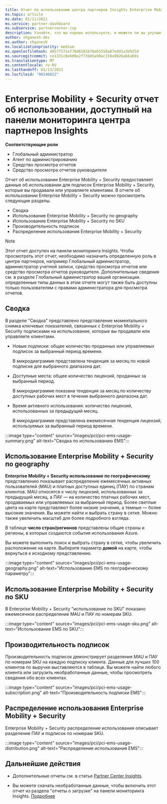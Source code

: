 ```yaml
---
title: Отчет по использованию центра партнеров Insights Enterprise Mobility + Security
ms.topic: article
ms.date: 01/11/2021
ms.service: partner-dashboard
ms.subservice: partnercenter-csp
description: Узнайте, что вы хорошо используете, и можете ли вы улучшить вопросы использования подписок Enterprise Mobility + Security, которые вы продаете или управляете клиентами.
author: shganesh-dev
ms.author: shganesh
ms.localizationpriority: medium
ms.openlocfilehash: 48577571e77bd0181b78e01558a07edd1a3b925d
ms.sourcegitcommit: ce1331c0e600e2f73b85a90ac159a9026ab6a691
ms.translationtype: MT
ms.contentlocale: ru-RU
ms.lasthandoff: 01/13/2021
ms.locfileid: "98146822"
---
```

# <a name="enterprise-mobility--security-usage-report-available-from-the-partner-center-insights-dashboard"></a>Enterprise Mobility + Security отчет об использовании, доступный на панели мониторинга центра партнеров Insights

**Соответствующие роли**
- Глобальный администратор
- Агент по администрированию
- Средство просмотра отчетов
- Средство просмотра отчетов руководителя

Отчет об использовании Enterprise Mobility + Security предоставляет данные об использовании для подписок Enterprise Mobility + Security, которые вы продавали или управляете клиентами. В отчете об использовании Enterprise Mobility + Security можно просмотреть следующие разделы.

- Сводка
- Использование Enterprise Mobility + Security по geography
- Использование Enterprise Mobility + Security по SKU
- Производительность подписок
- Распределение использования Enterprise Mobility + Security

 > [!NOTE]
 > Этот отчет доступен на панели мониторинга Insights. Чтобы просмотреть этот отчет, необходимо назначить определенную роль в центре партнеров, например Глобальный администратор, администратор учетной записи, средство просмотра отчетов или средство просмотра отчетов руководителя. Дополнительные сведения см. в разделе Глобальный администратор вашей организации. определенные типы данных в этом отчете могут также быть доступны только пользователям с правами администратора для просмотра отчетов.

## <a name="summary"></a>Сводка

В разделе "Сводка" представлено представление моментального снимка ключевых показателей, связанных с Enterprise Mobility + Security подписками на использование, которые вы продавали или управляете клиентами. 

- Новые подписки: общее количество проданных или управляемых подписок за выбранный период времени.

   В микродиаграмме представлена тенденция за месяц по новой подписке для выбранного диапазона дат.

- Доступные места: общее количество лицензий, проданных за выбранный период.

   В микродиаграмме показана тенденция за месяц по количеству доступных рабочих мест в течение выбранного диапазона дат.

- Время активного использования: количество лицензий, использованных за предыдущий месяц.

   В микродиаграмме представлена ежемесячная тенденция лицензий, используемых за выбранный период времени.

:::image type="content" source="images/pci/pci-ems-usage-summary.png" alt-text="Сводка по использованию EMS":::

## <a name="enterprise-mobility--security-usage-by-geography"></a>Использование Enterprise Mobility + Security по geography

**Enterprise Mobility + Security использование по географическому** представлению показывает распределение ежемесячных активных пользователей (MAU) и платных доступных единиц (ПАУ) по странам клиентов. MAU относятся к числу лицензий, использованных за предыдущий месяц, а ПАУ — на количество платных рабочих мест, продаваемых или управляемых за выбранный период. Более светлые цвета на карте представляют более низкие значения, а темные — более высокие значения. Вы можете найти и выбрать страну в сетке. Можно также увеличить масштаб для более подробного взгляда.

В таблице **число стран/регионов** представлены общие страны и регионы, в которых создаются события использования Azure.

Вы можете выполнить поиск и выбрать страну в сетке, чтобы увеличить расположение на карте. Выберите параметр **домой** на карте, чтобы вернуться к исходному представлению.

:::image type="content" source="images/pci/pci-ems-usage-geography.png" alt-text="Использование EMS по географическому параметру":::

## <a name="enterprise-mobility--security-usage-by-sku"></a>Использование Enterprise Mobility + Security по SKU

В Enterprise Mobility + Security "использование по SKU" показано ежемесячное распределение MAU и ПАУ по номерам SKU.

:::image type="content" source="images/pci/pci-ems-usage-sku.png" alt-text="Использование EMS по SKU":::

## <a name="subscriptions-performance"></a>Производительность подписок

Производительность подписок демонстрирует разделение MAU и ПАУ по номерам SKU на каждую подписку клиента. Данные для лучших 100 клиентов по выручке выставляются в таблице. Вы можете найти любого клиента или загрузить необработанные данные, чтобы просмотреть сведения обо всех клиентах.

:::image type="content" source="images/pci/pci-ems-usage-subscription.png" alt-text="Производительность подписки EMS":::

## <a name="enterprise-mobility--security-usage-distribution"></a>Распределение использования Enterprise Mobility + Security

Enterprise Mobility + Security распределение использования описывает разделение ПАУ и подписок по номерам SKU.

:::image type="content" source="images/pci/pci-ems-usage-distribution.png" alt-text="Распределение использования EMS":::

## <a name="next-steps"></a>Дальнейшие действия

- Дополнительные отчеты см. в статье [Partner Center Insights](partner-center-insights.md).

- Вы можете скачать необработанные данные, чтобы включить этот отчет из раздела "отчеты о загрузке" на панели мониторинга Insights. [Подробнее](pci-download-reports.md) 
